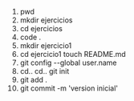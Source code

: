 1. pwd
2. mkdir ejercicios
3. cd ejercicios
4. code .
5. mkdir ejercicio1
6. cd ejercicio1 touch README.md
7. git config --global user.name 
8. cd.. cd.. git init
9. git add . 
10. git commit -m 'version inicial'

